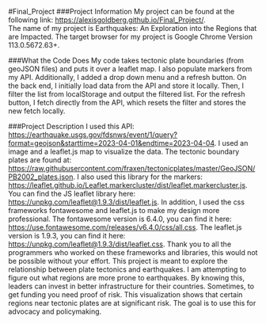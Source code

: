 #Final_Project
###Project Information
My project can be found at the following link: https://alexisgoldberg.github.io/Final_Project/. <br>
The name of my project is Earthquakes: An Exploration into the Regions that are Impacted. The target browser for my project is Google Chrome Version 113.0.5672.63+.

###What the Code Does
My code takes tectonic plate boundaries (from geoJSON files) and puts it over a leaflet map. I also populate markers from my API. Additionally, I added a drop down menu and a refresh button. On the back end, I initially load data from the API and store it locally. Then, I filter the list from localStorage and output the filtered list. For the refresh button, I fetch directly from the API, which resets the filter and stores the new fetch locally.

###Project Description
I used this API: https://earthquake.usgs.gov/fdsnws/event/1/query?format=geojson&starttime=2023-04-01&endtime=2023-04-04. 
I used an image and a leaflet.js map to visualize the data. The tectonic boundary plates are found at: https://raw.githubusercontent.com/fraxen/tectonicplates/master/GeoJSON/PB2002_plates.json. 
I also used this library for the markers: https://leaflet.github.io/Leaflet.markercluster/dist/leaflet.markercluster.js. 
You can find the JS leaflet library here: https://unpkg.com/leaflet@1.9.3/dist/leaflet.js. 
In addition, I used the css frameworks fontawesome and leaflet.js to make my design more professional.
The fontawesome version is 6.4.0, you can find it here: https://use.fontawesome.com/releases/v6.4.0/css/all.css. 
The leaflet.js version is 1.9.3, you can find it here: https://unpkg.com/leaflet@1.9.3/dist/leaflet.css. 
Thank you to all the programmers who worked on these frameworks and libraries, this would not be possible without your effort.
This project is meant to explore the relationship between plate tectonics and earthquakes. I am attempting to figure out what regions are more prone to earthquakes. By knowing this, leaders can invest in better infrastructure for their countries. Sometimes, to get funding you need proof of risk. This visualization shows that certain regions near tectonic plates are at significant risk. The goal is to use this for advocacy and policymaking.
